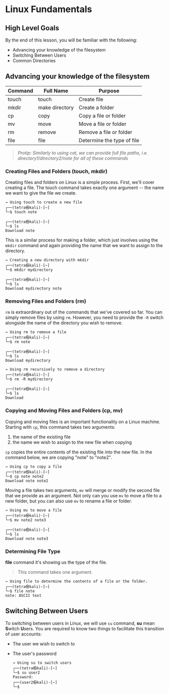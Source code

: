 # Linux Fundamentals

## High Level Goals

By the end of this lesson, you will be familiar with the following:

-  Advancing your knowledge of the filesystem
-  Switching Between Users
-  Common Directories

## Advancing your knowledge of the filesystem

| Command | Full Name | Purpose |
|--|--|--|
| touch | touch | Create file |
| mkdir | make directory | Create a folder |
| cp | copy | Copy a file or folder |
| mv | move | Move a file or folder |
| rm | remove | Remove a file or folder |
| file | file | Determine the type of file |

> _Protip: Similarly to using cat, we can provide full file paths, i.e. directory1/directory2/note for all of these commands_

### Creating Files and Folders (touch, mkdir)

Creating files and folders on  Linux  is a simple process. First, we'll cover creating a file. The touch command takes exactly one argument -- the name we want to give the file we create.

	→ Using touch to create a new file
	┌──(tetra㉿kali)-[~]
	└─$ touch note
	
	┌──(tetra㉿kali)-[~]
	└─$ ls
	Download note

This is a similar process for making a folder, which just involves using the `mkdir` command and again providing the name that we want to assign to the directory. 

	→ Creating a new directory with mkdir
	┌──(tetra㉿kali)-[~]
	└─$ mkdir mydirectory
	
	┌──(tetra㉿kali)-[~]
	└─$ ls
	Download mydirectory note

### Removing Files and Folders (rm)

`rm` is extraordinary out of the commands that we've covered so far. You can simply remove files by using `rm`. However, you need to provide the `-R` switch alongside the name of the directory you wish to remove.
```
→ Using rm to remove a file
┌──(tetra㉿kali)-[~]
└─$ rm note
	
┌──(tetra㉿kali)-[~]
└─$ ls
Download mydirectory	
```
```
→ Using rm recursively to remove a directory
┌──(tetra㉿kali)-[~]
└─$ rm -R mydirectory

┌──(tetra㉿kali)-[~]
└─$ ls
Download
```

### Copying and Moving Files and Folders (cp, mv)

Copying and moving files is an important functionality on a  Linux  machine. Starting with `cp`, this command takes two arguments:

1. the name of the existing file
2. the name we wish to assign to the new file when copying

`cp`  copies the entire contents of the existing file into the new file. In the command below, we are copying "note" to "note2".

```
→ Using cp to copy a file
┌──(tetra㉿kali)-[~]
└─$ cp note note2
Download note note2
```
Moving a file takes two arguments, `mv` will merge or modify the second file that we provide as an argument. Not only can you use `mv` to move a file to a new folder, but you can also use `mv` to rename a file or folder. 
```
→ Using mv to move a file
┌──(tetra㉿kali)-[~]
└─$ mv note2 note3

┌──(tetra㉿kali)-[~]
└─$ ls 
Download note note3
```

### Determining File Type
**file** command it's showing us the type of the file. 

> This command takes one argument. 
```
→ Using file to determine the contents of a file or the folder.
┌──(tetra㉿kali)-[~]
└─$ file note
note: ASCII text
```

## Switching Between Users

To switching between users in Linux, we will use `su` command, **su** mean **S**witch **U**sers. You are required to know two things to facilitate this transition of user accounts:

-   The user we wish to switch to
-   The user's password


		→ Using su to switch users
		┌──(tetra㉿kali)-[~]
		└─$ su user2
		Password:
		┌──(user2㉿kali)-[~]
		└─$ 
